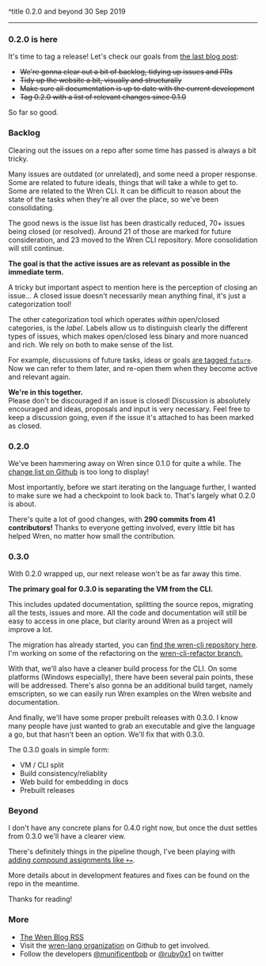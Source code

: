 ^title 0.2.0 and beyond
30 Sep 2019

---

### 0.2.0 is here

It's time to tag a release!
Let's check our goals from [the last blog post](http://wren.io/blog/hello-wren.html):

- <s>We're gonna clear out a bit of backlog, tidying up issues and PRs</s>
- <s>Tidy up the website a bit, visually and structurally</s>
- <s>Make sure all documentation is up to date with the current development</s>
- <s>Tag 0.2.0 with a list of relevant changes since 0.1.0</s>

So far so good.

### Backlog

Clearing out the issues on a repo after some time has passed is always a bit tricky. 

Many issues are outdated (or unrelated), and some need a proper response. Some are related to future ideals, things that will take a while to get to. Some are related to the Wren CLI. It can be difficult to reason about the state of the tasks when they're all over the place, so we've been consolidating.

The good news is the issue list has been drastically reduced, 70+ issues being closed (or resolved). Around 21 of those are marked for future consideration, and 23 moved to the Wren CLI repository. More consolidation will still continue.

**The goal is that the active issues are as relevant as possible in the immediate term.**

A tricky but important aspect to mention here is the perception of closing an issue...
A closed issue doesn't necessarily mean anything final, it's just a categorization tool!

The other categorization tool which operates _within_ open/closed categories, is the _label_. Labels allow us to distinguish clearly the different types of issues, which makes open/closed less binary and more nuanced and rich. We rely on both to make sense of the list.

For example, discussions of future tasks, ideas or goals [are tagged `future`](https://github.com/wren-lang/wren/issues?utf8=%E2%9C%93&q=is%3Aissue+label%3Afuture+). Now we can refer to them later, and re-open them when they become active and relevant again.

**We're in this together.**   
Please don't be discouraged if an issue is closed! Discussion is absolutely encouraged and ideas, proposals and input is very necessary. Feel free to keep a discussion going, even if the issue it's attached to has been marked as closed.

### 0.2.0

We've been hammering away on Wren since 0.1.0 for quite a while. The [change list on Github](https://github.com/wren-lang/wren/compare/0.1.0...5338275dcdd97fd8d9fc614f420a645500836a59) is too long to display!

Most importantly, before we start iterating on the language further, I wanted to make sure we had a checkpoint to look back to. That's largely what 0.2.0 is about.

There's quite a lot of good changes, with **290 commits from 41 contributors!**
Thanks to everyone getting involved, every little bit has helped Wren, no matter how small the contribution.

### 0.3.0

With 0.2.0 wrapped up, our next release won't be as far away this time.

**The primary goal for 0.3.0 is separating the VM from the CLI.**

This includes updated documentation, splitting the source repos, migrating all the tests, issues and more.
All the code and documentation will still be easy to access in one place, but clarity around Wren as a project will improve a lot.

The migration has already started, you can [find the wren-cli repository here](https://github.com/wren-lang/wren-cli).
I'm working on some of the refactoring on the [wren-cli-refactor branch.](https://github.com/wren-lang/wren/tree/wren-cli-refactor)

With that, we'll also have a cleaner build process for the CLI.
On some platforms (Windows especially), there have been several pain points, these will be addressed.
There's also gonna be an additional build target, namely emscripten, so we can easily run Wren examples on the Wren website and documentation.

And finally, we'll have some proper prebuilt releases with 0.3.0.
I know many people have just wanted to grab an executable and give the language a go, but that hasn't been an option.
We'll fix that with 0.3.0.

The 0.3.0 goals in simple form:
- VM / CLI split
- Build consistency/reliablity
- Web build for embedding in docs
- Prebuilt releases

### Beyond

I don't have any concrete plans for 0.4.0 right now, but once the dust settles from 0.3.0 we'll have a clearer view.

There's definitely things in the pipeline though, I've been playing with [adding compound assignments like `+=`](https://github.com/wren-lang/wren/pull/701).

More details about in development features and fixes can be found on the repo in the meantime.

Thanks for reading!

### More

- [The Wren Blog RSS](http://wren.io/blog/rss.xml)
- Visit the [wren-lang organization](https://github.com/wren-lang) on Github to get involved.
- Follow the developers [@munificentbob](https://twitter.com/munificentbob) or [@ruby0x1](https://twitter.com/ruby0x1) on twitter



